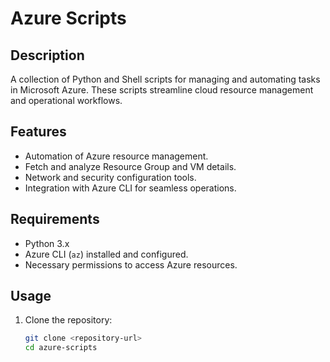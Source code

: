 # Azure Scripts

## Description
A collection of Python and Shell scripts for managing and automating tasks in Microsoft Azure. These scripts streamline cloud resource management and operational workflows.

## Features
- Automation of Azure resource management.
- Fetch and analyze Resource Group and VM details.
- Network and security configuration tools.
- Integration with Azure CLI for seamless operations.

## Requirements
- Python 3.x
- Azure CLI (`az`) installed and configured.
- Necessary permissions to access Azure resources.

## Usage
1. Clone the repository:
   ```bash
   git clone <repository-url>
   cd azure-scripts
